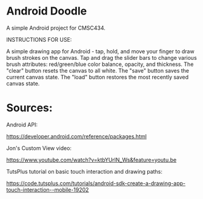 # Android Doodle
A simple Android project for CMSC434.

INSTRUCTIONS FOR USE:

A simple drawing app for Android - tap, hold, and move your finger to draw brush strokes on the canvas. 
Tap and drag the slider bars to change various brush attributes: red/green/blue color balance, opacity, and thickness. 
The "clear" button resets the canvas to all white.
The "save" button saves the current canvas state.
The "load" button restores the most recently saved canvas state. 


# Sources:

Android API:

https://developer.android.com/reference/packages.html

Jon's Custom View video:

https://www.youtube.com/watch?v=ktbYUrlN_Ws&feature=youtu.be

TutsPlus tutorial on basic touch interaction and drawing paths:

https://code.tutsplus.com/tutorials/android-sdk-create-a-drawing-app-touch-interaction--mobile-19202

